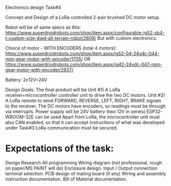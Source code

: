
Electronics design Task#4

Concept and Design of a LoRa controlled 2-pair brushed DC motor setup.

Robot will be of same specs as this:
https://www.superdroidrobots.com/shop/item.aspx/configurable-ig52-sb4-t-custom-size-4wd-all-terrain-robot/2809/
But with custom electronics.

Choice of motor - WITH ENCODERS (total 4 motors):
https://www.superdroidrobots.com/shop/item.aspx/ig52-04-24vdc-044-rpm-gear-motor-with-encoder/1705/
OR
https://www.superdroidrobots.com/shop/item.aspx/ig42-24vdc-047-rpm-gear-motor-with-encoder/2637/

Battery:
2x12V=24V

Design Goals:
The final product will be
Unit #1) A LoRa receiver+microcontroller controller unit to drive the two DC motors.
Unit #2) A LoRa remote to send FORWARD, REVERSE, LEFT, RIGHT, BRAKE signals to the receiver.
The DC motors have encoders, so readings must be through via interrupts.
Power supply will be 24V battery (two 12V in series)
ESP32-WROOM-32E can be used
Apart from LoRa, the microcontroller unit must also CAN enabled, so that it can accept instructions of what was developed under Task#3
LoRa communication must be secured.

Expectations of the task:
=========================
Design Research
All programming
Wiring diagram (not professional, rough on paper/MS PAINT will do)
Enclosure design.
Input / Output connection terminal selection.
PCB design of mating board (if any)
Wiring and assembly instruction documentation.
Bill of Material documentation.
